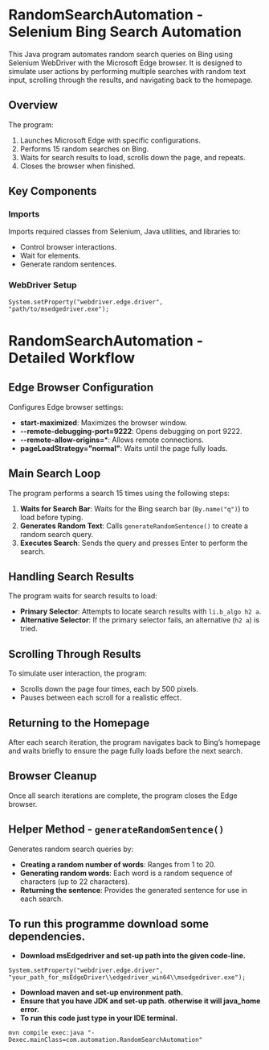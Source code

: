 # RandomSearchAutomation - Selenium Bing Search Automation

This Java program automates random search queries on Bing using Selenium WebDriver with the Microsoft Edge browser. It is designed to simulate user actions by performing multiple searches with random text input, scrolling through the results, and navigating back to the homepage.

## Overview
The program:
1. Launches Microsoft Edge with specific configurations.
2. Performs 15 random searches on Bing.
3. Waits for search results to load, scrolls down the page, and repeats.
4. Closes the browser when finished.

## Key Components

### Imports
Imports required classes from Selenium, Java utilities, and libraries to:
- Control browser interactions.
- Wait for elements.
- Generate random sentences.

### WebDriver Setup
```
System.setProperty("webdriver.edge.driver", "path/to/msedgedriver.exe");
```

# RandomSearchAutomation - Detailed Workflow

## Edge Browser Configuration
Configures Edge browser settings:
- **start-maximized**: Maximizes the browser window.
- **--remote-debugging-port=9222**: Opens debugging on port 9222.
- **--remote-allow-origins=***: Allows remote connections.
- **pageLoadStrategy="normal"**: Waits until the page fully loads.

## Main Search Loop
The program performs a search 15 times using the following steps:

1. **Waits for Search Bar**: Waits for the Bing search bar (`By.name("q")`) to load before typing.
2. **Generates Random Text**: Calls `generateRandomSentence()` to create a random search query.
3. **Executes Search**: Sends the query and presses Enter to perform the search.

## Handling Search Results
The program waits for search results to load:
- **Primary Selector**: Attempts to locate search results with `li.b_algo h2 a`.
- **Alternative Selector**: If the primary selector fails, an alternative (`h2 a`) is tried.

## Scrolling Through Results
To simulate user interaction, the program:
- Scrolls down the page four times, each by 500 pixels.
- Pauses between each scroll for a realistic effect.

## Returning to the Homepage
After each search iteration, the program navigates back to Bing’s homepage and waits briefly to ensure the page fully loads before the next search.

## Browser Cleanup
Once all search iterations are complete, the program closes the Edge browser.

## Helper Method - `generateRandomSentence()`
Generates random search queries by:
- **Creating a random number of words**: Ranges from 1 to 20.
- **Generating random words**: Each word is a random sequence of characters (up to 22 characters).
- **Returning the sentence**: Provides the generated sentence for use in each search.


## To run this programme download some dependencies.
- **Download msEdgedriver and set-up path into the given code-line.**
```
System.setProperty("webdriver.edge.driver", "your_path_for_msEdgeDriver\\edgedriver_win64\\msedgedriver.exe");
 ````
- **Download maven and set-up environment path.**
- **Ensure that you have JDK and set-up path. otherwise it will java_home error.**
- **To run this code just type in your IDE terminal.**
```
mvn compile exec:java "-Dexec.mainClass=com.automation.RandomSearchAutomation"
```

